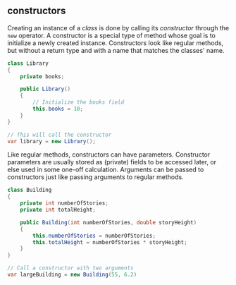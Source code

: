 ## constructors

Creating an instance of a _class_ is done by calling its _constructor_ through the `new` operator. A constructor is a special type of method whose goal is to initialize a newly created instance. Constructors look like regular methods, but without a return type and with a name that matches the classes' name.

```csharp
class Library
{
    private books;

    public Library()
    {
        // Initialize the books field
        this.books = 10;
    }
}

// This will call the constructor
var library = new Library();
```

Like regular methods, constructors can have parameters. Constructor parameters are usually stored as (private) fields to be accessed later, or else used in some one-off calculation. Arguments can be passed to constructors just like passing arguments to regular methods.

```csharp
class Building
{
    private int numberOfStories;
    private int totalHeight;

    public Building(int numberOfStories, double storyHeight)
    {
        this.numberOfStories = numberOfStories;
        this.totalHeight = numberOfStories * storyHeight;
    }
}

// Call a constructor with two arguments
var largeBuilding = new Building(55, 6.2)
```
